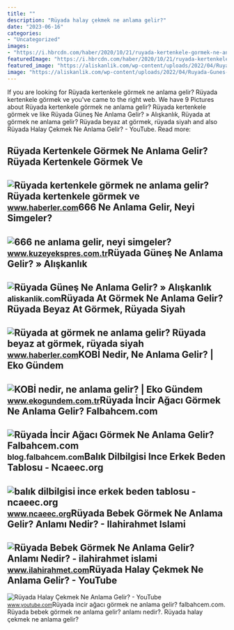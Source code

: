 ```yaml
---
title: ""
description: "Rüyada halay çekmek ne anlama gelir?"
date: "2023-06-16"
categories:
- "Uncategorized"
images:
- "https://i.hbrcdn.com/haber/2020/10/21/ruyada-kertenkele-gormek-ne-anlama-gelir-ruyada-13681653_7166_amp.jpg"
featuredImage: "https://i.hbrcdn.com/haber/2020/10/21/ruyada-kertenkele-gormek-ne-anlama-gelir-ruyada-13681653_7166_amp.jpg"
featured_image: "https://aliskanlik.com/wp-content/uploads/2022/04/Ruyada-Gunes-Ne-Anlama-Gelir.jpeg"
image: "https://aliskanlik.com/wp-content/uploads/2022/04/Ruyada-Gunes-Ne-Anlama-Gelir.jpeg"
---
```


If you are looking for Rüyada kertenkele görmek ne anlama gelir? Rüyada kertenkele görmek ve you've came to the right web. We have 9 Pictures about Rüyada kertenkele görmek ne anlama gelir? Rüyada kertenkele görmek ve like Rüyada Güneş Ne Anlama Gelir? » Alışkanlık, Rüyada at görmek ne anlama gelir? Rüyada beyaz at görmek, rüyada siyah and also Rüyada Halay Çekmek Ne Anlama Gelir? - YouTube. Read more:

Rüyada Kertenkele Görmek Ne Anlama Gelir? Rüyada Kertenkele Görmek Ve
---------------------------------------------------------------------

 ![Rüyada kertenkele görmek ne anlama gelir? Rüyada kertenkele görmek ve](https://i.hbrcdn.com/haber/2020/10/21/ruyada-kertenkele-gormek-ne-anlama-gelir-ruyada-13681653_7166_amp.jpg) <small>www.haberler.com</small>666 Ne Anlama Gelir, Neyi Simgeler?
-----------------------------------

 ![666 ne anlama gelir, neyi simgeler?](https://kuzeyeksprescomtr.teimg.com/kuzeyekspres-com-tr/uploads/2023/06/666-ne-anlama-gelir.jpg) <small>www.kuzeyekspres.com.tr</small>Rüyada Güneş Ne Anlama Gelir? » Alışkanlık
------------------------------------------

 ![Rüyada Güneş Ne Anlama Gelir? » Alışkanlık](https://aliskanlik.com/wp-content/uploads/2022/04/Ruyada-Gunes-Ne-Anlama-Gelir.jpeg) <small>aliskanlik.com</small>Rüyada At Görmek Ne Anlama Gelir? Rüyada Beyaz At Görmek, Rüyada Siyah
----------------------------------------------------------------------

 ![Rüyada at görmek ne anlama gelir? Rüyada beyaz at görmek, rüyada siyah](https://foto.haberler.com/haber/2019/10/30/ruyada-at-gormek-ne-anlama-gelir-12566959_7097_m.jpg) <small>www.haberler.com</small>KOBİ Nedir, Ne Anlama Gelir? | Eko Gündem
-----------------------------------------

 ![KOBİ nedir, ne anlama gelir? | Eko Gündem](https://www.ekogundem.com.tr/wp-content/uploads/2020/04/kobi.jpg) <small>www.ekogundem.com.tr</small>Rüyada İncir Ağacı Görmek Ne Anlama Gelir? Falbahcem.com
--------------------------------------------------------

 ![Rüyada İncir Ağacı Görmek Ne Anlama Gelir? Falbahcem.com](https://blog.falbahcem.com/wp-content/uploads/2020/02/Rüyada-İncir-Ağacı-Görmek-Ne-Anlama-Gelir.jpg) <small>blog.falbahcem.com</small>Balık Dilbilgisi Ince Erkek Beden Tablosu - Ncaeec.org
------------------------------------------------------

 ![balık dilbilgisi ince erkek beden tablosu - ncaeec.org](http://cdn.shopify.com/s/files/1/0715/4441/files/tru._size_chart_1024x1024.png?v=1585473568) <small>www.ncaeec.org</small>Rüyada Bebek Görmek Ne Anlama Gelir? Anlamı Nedir? - Ilahirahmet Islami
-----------------------------------------------------------------------

 ![Rüyada Bebek Görmek Ne Anlama Gelir? Anlamı Nedir? - ilahirahmet islami](https://www.ilahirahmet.com/wp-content/uploads/2015/11/Rüyada-Bebek-Görmek-Ne-Anlama-Gelir.jpg) <small>www.ilahirahmet.com</small>Rüyada Halay Çekmek Ne Anlama Gelir? - YouTube
----------------------------------------------

 ![Rüyada Halay Çekmek Ne Anlama Gelir? - YouTube](https://i.ytimg.com/vi/7a4g9rZI3Vo/maxresdefault.jpg) <small>www.youtube.com</small>Rüyada i̇ncir ağacı görmek ne anlama gelir? falbahcem.com. Rüyada bebek görmek ne anlama gelir? anlamı nedir?. Rüyada halay çekmek ne anlama gelir?
